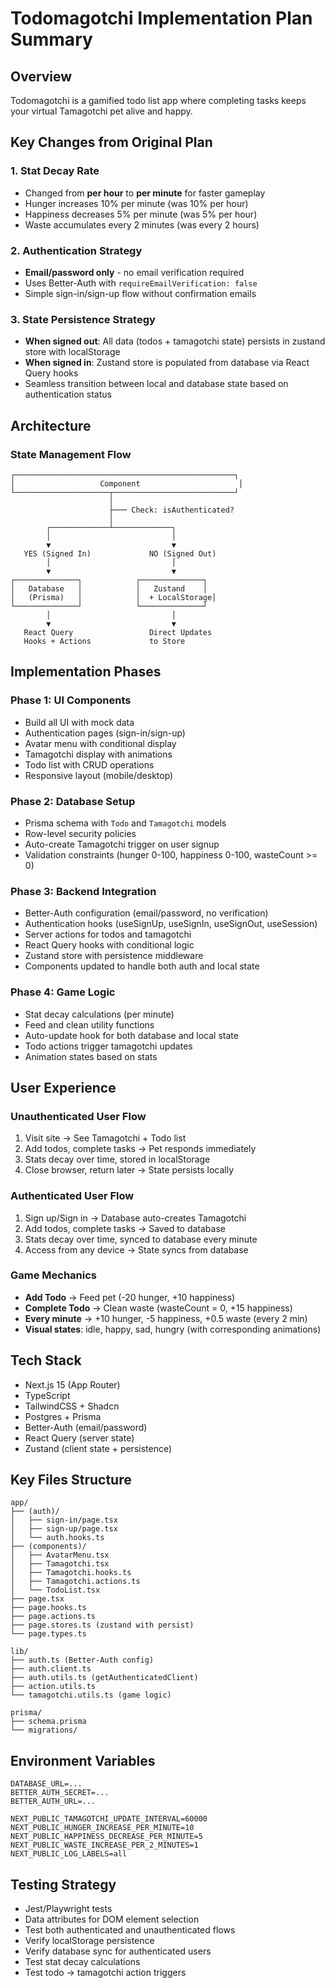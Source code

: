 # Todomagotchi Implementation Plan Summary

## Overview

Todomagotchi is a gamified todo list app where completing tasks keeps your virtual Tamagotchi pet alive and happy.

## Key Changes from Original Plan

### 1. Stat Decay Rate
- Changed from **per hour** to **per minute** for faster gameplay
- Hunger increases 10% per minute (was 10% per hour)
- Happiness decreases 5% per minute (was 5% per hour)
- Waste accumulates every 2 minutes (was every 2 hours)

### 2. Authentication Strategy
- **Email/password only** - no email verification required
- Uses Better-Auth with `requireEmailVerification: false`
- Simple sign-in/sign-up flow without confirmation emails

### 3. State Persistence Strategy
- **When signed out**: All data (todos + tamagotchi state) persists in zustand store with localStorage
- **When signed in**: Zustand store is populated from database via React Query hooks
- Seamless transition between local and database state based on authentication status

## Architecture

### State Management Flow

```
┌─────────────────────────────────────────────────┐
│                   Component                      │
└─────────────────────┬───────────────────────────┘
                      │
                      ├─── Check: isAuthenticated?
                      │
        ┌─────────────┴─────────────┐
        │                           │
        ▼                           ▼
   YES (Signed In)             NO (Signed Out)
        │                           │
        ▼                           ▼
┌──────────────┐            ┌──────────────┐
│   Database   │            │   Zustand    │
│   (Prisma)   │            │  + LocalStorage│
└──────────────┘            └──────────────┘
        │                           │
        ▼                           ▼
   React Query                 Direct Updates
   Hooks + Actions             to Store
```

## Implementation Phases

### Phase 1: UI Components
- Build all UI with mock data
- Authentication pages (sign-in/sign-up)
- Avatar menu with conditional display
- Tamagotchi display with animations
- Todo list with CRUD operations
- Responsive layout (mobile/desktop)

### Phase 2: Database Setup
- Prisma schema with `Todo` and `Tamagotchi` models
- Row-level security policies
- Auto-create Tamagotchi trigger on user signup
- Validation constraints (hunger 0-100, happiness 0-100, wasteCount >= 0)

### Phase 3: Backend Integration
- Better-Auth configuration (email/password, no verification)
- Authentication hooks (useSignUp, useSignIn, useSignOut, useSession)
- Server actions for todos and tamagotchi
- React Query hooks with conditional logic
- Zustand store with persistence middleware
- Components updated to handle both auth and local state

### Phase 4: Game Logic
- Stat decay calculations (per minute)
- Feed and clean utility functions
- Auto-update hook for both database and local state
- Todo actions trigger tamagotchi updates
- Animation states based on stats

## User Experience

### Unauthenticated User Flow
1. Visit site → See Tamagotchi + Todo list
2. Add todos, complete tasks → Pet responds immediately
3. Stats decay over time, stored in localStorage
4. Close browser, return later → State persists locally

### Authenticated User Flow
1. Sign up/Sign in → Database auto-creates Tamagotchi
2. Add todos, complete tasks → Saved to database
3. Stats decay over time, synced to database every minute
4. Access from any device → State syncs from database

### Game Mechanics
- **Add Todo** → Feed pet (-20 hunger, +10 happiness)
- **Complete Todo** → Clean waste (wasteCount = 0, +15 happiness)
- **Every minute** → +10 hunger, -5 happiness, +0.5 waste (every 2 min)
- **Visual states**: idle, happy, sad, hungry (with corresponding animations)

## Tech Stack
- Next.js 15 (App Router)
- TypeScript
- TailwindCSS + Shadcn
- Postgres + Prisma
- Better-Auth (email/password)
- React Query (server state)
- Zustand (client state + persistence)

## Key Files Structure

```
app/
├── (auth)/
│   ├── sign-in/page.tsx
│   ├── sign-up/page.tsx
│   └── auth.hooks.ts
├── (components)/
│   ├── AvatarMenu.tsx
│   ├── Tamagotchi.tsx
│   ├── Tamagotchi.hooks.ts
│   ├── Tamagotchi.actions.ts
│   └── TodoList.tsx
├── page.tsx
├── page.hooks.ts
├── page.actions.ts
├── page.stores.ts (zustand with persist)
└── page.types.ts

lib/
├── auth.ts (Better-Auth config)
├── auth.client.ts
├── auth.utils.ts (getAuthenticatedClient)
├── action.utils.ts
└── tamagotchi.utils.ts (game logic)

prisma/
├── schema.prisma
└── migrations/
```

## Environment Variables

```env
DATABASE_URL=...
BETTER_AUTH_SECRET=...
BETTER_AUTH_URL=...

NEXT_PUBLIC_TAMAGOTCHI_UPDATE_INTERVAL=60000
NEXT_PUBLIC_HUNGER_INCREASE_PER_MINUTE=10
NEXT_PUBLIC_HAPPINESS_DECREASE_PER_MINUTE=5
NEXT_PUBLIC_WASTE_INCREASE_PER_2_MINUTES=1
NEXT_PUBLIC_LOG_LABELS=all
```

## Testing Strategy

- Jest/Playwright tests
- Data attributes for DOM element selection
- Test both authenticated and unauthenticated flows
- Verify localStorage persistence
- Verify database sync for authenticated users
- Test stat decay calculations
- Test todo → tamagotchi action triggers
